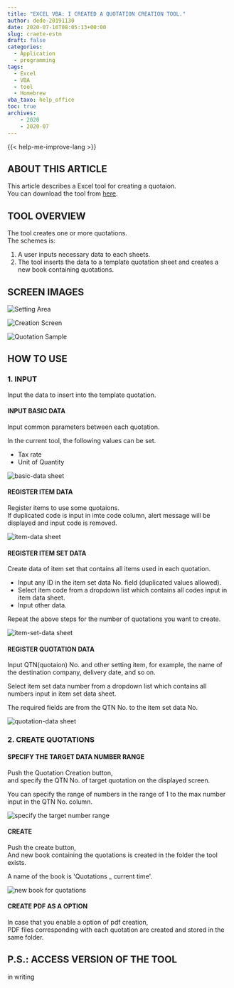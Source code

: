 ```yaml
---
title: "EXCEL VBA: I CREATED A QUOTATION CREATION TOOL."
author: dede-20191130
date: 2020-07-16T08:05:13+00:00
slug: craete-estm
draft: false
categories:
  - Application
  - programming
tags:
  - Excel
  - VBA
  - tool
  - Homebrew
vba_taxo: help_office
toc: true
archives:
    - 2020
    - 2020-07
---
```


{{< help-me-improve-lang  >}}

## ABOUT THIS ARTICLE

This article describes a Excel tool for creating a quotaion.  
You can download the tool from [here](https://github.com/dede-20191130/My_VBA_Tools/blob/master/T0001_01_%E8%A6%8B%E7%A9%8D%E6%9B%B8%E4%BD%9C%E6%88%90%E3%83%84%E3%83%BC%E3%83%AB_ExcelVer/en/T0001_01_Quotation_Creation_Tool_ExcelVer.xlsm).

## TOOL OVERVIEW

The tool creates one or more quotations.  
The schemes is:
1. A user inputs necessary data to each sheets.
2. The tool inserts the data to a template quotation sheet and creates a new book containing quotations.


## SCREEN IMAGES


![Setting Area][2]

![Creation Screen][3]

![Quotation Sample][4]


## HOW TO USE

### 1. INPUT

Input the data to insert into the template quotation.

#### INPUT BASIC DATA

Input common parameters between each quotation.

In the current tool, the following values can be set.
- Tax rate
- Unit of Quantity

![basic-data sheet](https://res.cloudinary.com/ddxhi1rnh/image/upload/v1644033526/learnerBlog/craete-estm/en/t0001-en03_grso9f.png)



#### REGISTER ITEM DATA

Register items to use some quotaions.  
If duplicated code is input in imte code column, alert message will be displayed and input code is removed.

![item-data sheet](https://res.cloudinary.com/ddxhi1rnh/image/upload/v1644033526/learnerBlog/craete-estm/en/t0001-en04_nol4av.png)


#### REGISTER ITEM SET DATA

Create data of item set that contains all items used in each quotation.

- Input any ID in the item set data No. field (duplicated values allowed).
- Select item code from a dropdown list which contains all codes input in item data sheet.
- Input other data.

Repeat the above steps for the number of quotations you want to create.

![item-set-data sheet](https://res.cloudinary.com/ddxhi1rnh/image/upload/v1644033526/learnerBlog/craete-estm/en/t0001-en05_p3jybw.png)



#### REGISTER QUOTATION DATA

Input QTN(quotaion) No. and other setting item, for example, the name of the destination company, delivery date, and so on.

Select item set data number from a dropdown list which contains all numbers input in item set data sheet.

The required fields are from the QTN No. to the item set data No.

![quotation-data sheet](https://res.cloudinary.com/ddxhi1rnh/image/upload/v1644033526/learnerBlog/craete-estm/en/t0001-en06_dfrq5q.png)


### 2. CREATE QUOTATIONS



#### SPECIFY THE TARGET DATA NUMBER RANGE

Push the Quotation Creation button,  
and specify the QTN No. of target quotation on the displayed screen.

You can specify the range of numbers in the range of 1 to the max number input in the QTN No. column.

![specify the target number range](https://res.cloudinary.com/ddxhi1rnh/image/upload/v1644033527/learnerBlog/craete-estm/en/%E3%82%B9%E3%82%AF%E3%83%AA%E3%83%BC%E3%83%B3%E3%82%B7%E3%83%A7%E3%83%83%E3%83%88_2022-02-05_113702_j8t63v.png)



#### CREATE

Push the create button,  
And new book containing the quotations is created in the folder the tool exists.  

A name of the book is 'Quotations _ current time'.

![new book for quotations](https://res.cloudinary.com/ddxhi1rnh/image/upload/v1644033526/learnerBlog/craete-estm/en/t0001-en02_cnkiyl.png)



#### CREATE PDF AS A OPTION

In case that you enable a option of pdf creation,  
PDF files corresponding with each quotation are created and stored in the same folder.


 ## P.S.: ACCESS VERSION OF THE TOOL

in writing


 [2]: https://res.cloudinary.com/ddxhi1rnh/image/upload/v1644033527/learnerBlog/craete-estm/en/t0001-en01_absuqj.png
 [3]: https://res.cloudinary.com/ddxhi1rnh/image/upload/v1644033527/learnerBlog/craete-estm/en/%E3%82%B9%E3%82%AF%E3%83%AA%E3%83%BC%E3%83%B3%E3%82%B7%E3%83%A7%E3%83%83%E3%83%88_2022-02-05_113702_j8t63v.png
 [4]: https://res.cloudinary.com/ddxhi1rnh/image/upload/v1644033526/learnerBlog/craete-estm/en/t0001-en02_cnkiyl.png